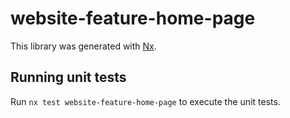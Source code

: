 # website-feature-home-page

This library was generated with [Nx](https://nx.dev).

## Running unit tests

Run `nx test website-feature-home-page` to execute the unit tests.
